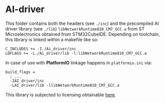 # AI-driver

This folder contains both the headers (see `./inc`) and the precompiled AI driver library (see `./lib`) `libNetworkRuntime810_CM7_GCC.a` from ST Microelectronics obtained from STM32CubeIDE. Depending on toolchain, this library is linked within a makefile like so:

```
C_INCLUDES += -I./Ai_driver/inc
LDFLAGS += -L./Ai_driver/lib -l:libNetworkRuntime810_CM7_GCC.a
```

In case of use with **PlatformIO** linkage happens in `platformio.ini` via:

```
build_flags =
  ; ...
  -IAI_driver/inc
  -LAI_driver/lib -llibNetworkRuntime810_CM7_GCC.a
```

This library is subjected to licensing obtainable [here](/AI_driver/LICENSE.txt).

